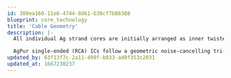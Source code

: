 ```yaml
---
id: 308ea160-11e6-4744-8d61-b30cf7b86388
blueprint: core_technology
title: 'Cable Geometry'
description: |-
  All individual Ag strand cores are initially arranged as inner twisted pairs, followed by aggregation of spirals and star-quads to limit mutual inductance. The exterior geometry of these strands consists of twisted pairs (AGPur speaker) or tri-braids (ICs).

  AgPur single-ended (RCA) ICs follow a geometric noise-cancelling tri-braid geometry that results in a purer performance than shielded constructions. Outer shields may be added for especially noisy environments.
updated_by: 63f13f7c-2a11-499f-b033-ad0f353c2031
updated_at: 1667230237
---
```

